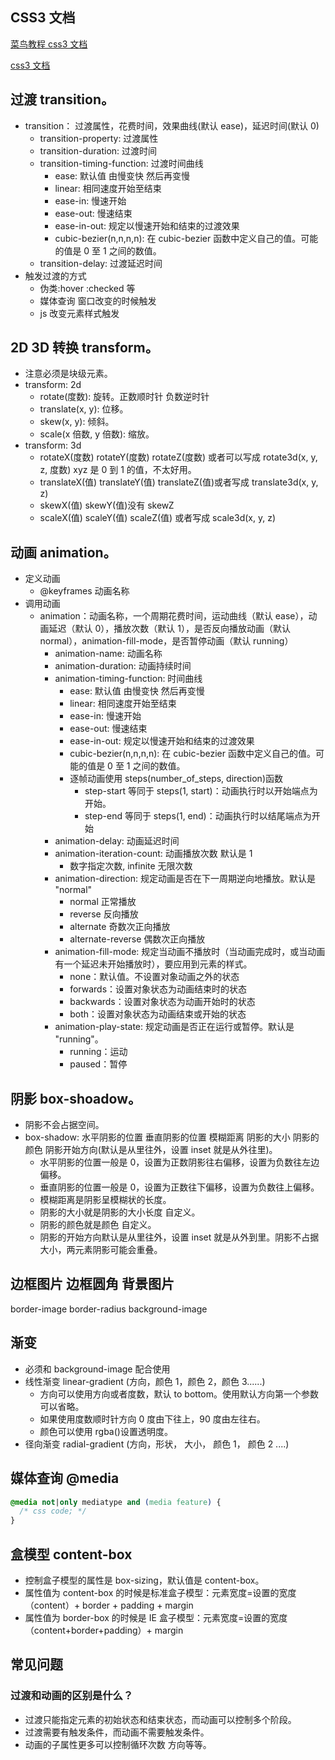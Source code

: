 ## CSS3 文档

[菜鸟教程 css3 文档](https://www.runoob.com/css/css-tutorial.html)

[ css3 文档](https://www.xp.cn/css3/)

## 过渡 transition。

- transition： 过渡属性，花费时间，效果曲线(默认 ease)，延迟时间(默认 0)
  - transition-property: 过渡属性
  - transition-duration: 过渡时间
  - transition-timing-function: 过渡时间曲线
    - ease: 默认值 由慢变快 然后再变慢
    - linear: 相同速度开始至结束
    - ease-in: 慢速开始
    - ease-out: 慢速结束
    - ease-in-out: 规定以慢速开始和结束的过渡效果
    - cubic-bezier(n,n,n,n): 在 cubic-bezier 函数中定义自己的值。可能的值是 0 至 1 之间的数值。
  - transition-delay: 过渡延迟时间
- 触发过渡的方式
  - 伪类:hover :checked 等
  - 媒体查询 窗口改变的时候触发
  - js 改变元素样式触发

## 2D 3D 转换 transform。

- 注意必须是块级元素。
- transform: 2d
  - rotate(度数): 旋转。正数顺时针 负数逆时针
  - translate(x, y): 位移。
  - skew(x, y): 倾斜。
  - scale(x 倍数, y 倍数): 缩放。
- transform: 3d
  - rotateX(度数) rotateY(度数) rotateZ(度数) 或者可以写成 rotate3d(x, y, z, 度数) xyz 是 0 到 1 的值，不太好用。
  - translateX(值) translateY(值) translateZ(值)或者写成 translate3d(x, y, z)
  - skewX(值) skewY(值)没有 skewZ
  - scaleX(值) scaleY(值) scaleZ(值) 或者写成 scale3d(x, y, z)

## 动画 animation。

- 定义动画
  - @keyframes 动画名称
- 调用动画
  - animation：动画名称，一个周期花费时间，运动曲线（默认 ease），动画延迟（默认 0），播放次数（默认 1），是否反向播放动画（默认 normal），animation-fill-mode，是否暂停动画（默认 running）
    - animation-name: 动画名称
    - animation-duration: 动画持续时间
    - animation-timing-function: 时间曲线
      - ease: 默认值 由慢变快 然后再变慢
      - linear: 相同速度开始至结束
      - ease-in: 慢速开始
      - ease-out: 慢速结束
      - ease-in-out: 规定以慢速开始和结束的过渡效果
      - cubic-bezier(n,n,n,n): 在 cubic-bezier 函数中定义自己的值。可能的值是 0 至 1 之间的数值。
      - 逐帧动画使用 steps(number_of_steps, direction)函数
        - step-start 等同于 steps(1, start)：动画执行时以开始端点为开始。
        - step-end 等同于 steps(1, end)：动画执行时以结尾端点为开始
    - animation-delay: 动画延迟时间
    - animation-iteration-count: 动画播放次数 默认是 1
      - 数字指定次数, infinite 无限次数
    - animation-direction: 规定动画是否在下一周期逆向地播放。默认是 "normal"
      - normal 正常播放
      - reverse 反向播放
      - alternate 奇数次正向播放
      - alternate-reverse 偶数次正向播放
    - animation-fill-mode: 规定当动画不播放时（当动画完成时，或当动画有一个延迟未开始播放时），要应用到元素的样式。
      - none：默认值。不设置对象动画之外的状态
      - forwards：设置对象状态为动画结束时的状态
      - backwards：设置对象状态为动画开始时的状态
      - both：设置对象状态为动画结束或开始的状态
    - animation-play-state: 规定动画是否正在运行或暂停。默认是 "running"。
      - running：运动
      - paused：暂停

## 阴影 box-shoadow。

- 阴影不会占据空间。
- box-shadow: 水平阴影的位置 垂直阴影的位置 模糊距离 阴影的大小 阴影的颜色 阴影开始方向(默认是从里往外，设置 inset 就是从外往里)。
  - 水平阴影的位置一般是 0，设置为正数阴影往右偏移，设置为负数往左边偏移。
  - 垂直阴影的位置一般是 0，设置为正数往下偏移，设置为负数往上偏移。
  - 模糊距离是阴影呈模糊状的长度。
  - 阴影的大小就是阴影的大小长度 自定义。
  - 阴影的颜色就是颜色 自定义。
  - 阴影的开始方向默认是从里往外，设置 inset 就是从外到里。阴影不占据大小，两元素阴影可能会重叠。

## 边框图片 边框圆角 背景图片

border-image border-radius background-image

## 渐变

- 必须和 background-image 配合使用
- 线性渐变 linear-gradient (方向，颜色 1，颜色 2，颜色 3......)
  - 方向可以使用方向或者度数，默认 to bottom。使用默认方向第一个参数可以省略。
  - 如果使用度数顺时针方向 0 度由下往上，90 度由左往右。
  - 颜色可以使用 rgba()设置透明度。
- 径向渐变 radial-gradient (方向，形状， 大小， 颜色 1， 颜色 2 ....)

## 媒体查询 @media

```css
@media not|only mediatype and (media feature) {
  /* css code; */
}
```

## 盒模型 content-box

- 控制盒子模型的属性是 box-sizing，默认值是 content-box。
- 属性值为 content-box 的时候是标准盒子模型：元素宽度=设置的宽度（content）+ border + padding + margin
- 属性值为 border-box 的时候是 IE 盒子模型：元素宽度=设置的宽度（content+border+padding）+ margin

## 常见问题

### 过渡和动画的区别是什么？

- 过渡只能指定元素的初始状态和结束状态，而动画可以控制多个阶段。
- 过渡需要有触发条件，而动画不需要触发条件。
- 动画的子属性更多可以控制循环次数 方向等等。
